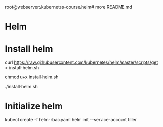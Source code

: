 root@webserver:/kubernetes-course/helm# more README.md
# Helm

# Install helm

curl https://raw.githubusercontent.com/kubernetes/helm/master/scripts/get > install-helm.sh

chmod u+x install-helm.sh

./install-helm.sh

# Initialize helm

kubect create -f helm-rbac.yaml
helm init --service-account tiller


